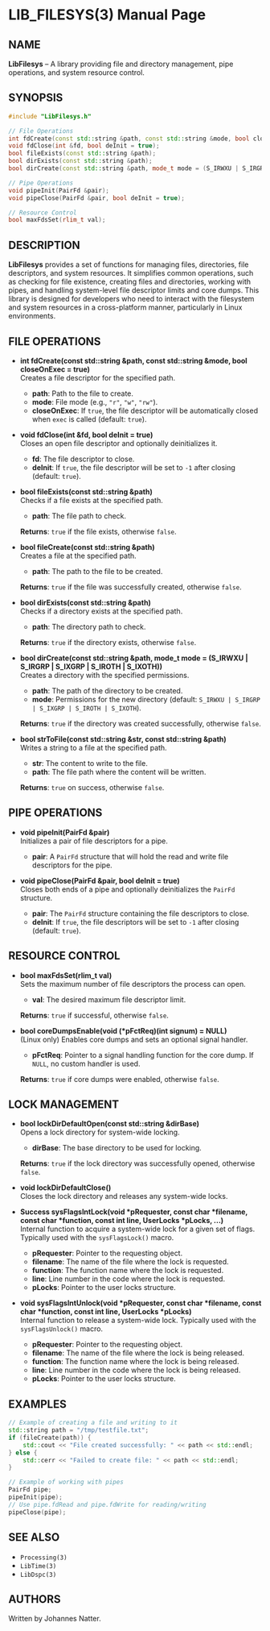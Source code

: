 
# LIB_FILESYS(3) Manual Page

## NAME
**LibFilesys** – A library providing file and directory management, pipe operations, and system resource control.

## SYNOPSIS
```cpp
#include "LibFilesys.h"

// File Operations
int fdCreate(const std::string &path, const std::string &mode, bool closeOnExec = true);
void fdClose(int &fd, bool deInit = true);
bool fileExists(const std::string &path);
bool dirExists(const std::string &path);
bool dirCreate(const std::string &path, mode_t mode = (S_IRWXU | S_IRGRP | S_IXGRP | S_IROTH | S_IXOTH));

// Pipe Operations
void pipeInit(PairFd &pair);
void pipeClose(PairFd &pair, bool deInit = true);

// Resource Control
bool maxFdsSet(rlim_t val);
```

## DESCRIPTION
**LibFilesys** provides a set of functions for managing files, directories, file descriptors, and system resources. It simplifies common operations, such as checking for file existence, creating files and directories, working with pipes, and handling system-level file descriptor limits and core dumps. This library is designed for developers who need to interact with the filesystem and system resources in a cross-platform manner, particularly in Linux environments.

## FILE OPERATIONS

- **int fdCreate(const std::string &path, const std::string &mode, bool closeOnExec = true)**  
  Creates a file descriptor for the specified path.
  - **path**: Path to the file to create.
  - **mode**: File mode (e.g., `"r"`, `"w"`, `"rw"`).
  - **closeOnExec**: If `true`, the file descriptor will be automatically closed when `exec` is called (default: `true`).

- **void fdClose(int &fd, bool deInit = true)**  
  Closes an open file descriptor and optionally deinitializes it.
  - **fd**: The file descriptor to close.
  - **deInit**: If `true`, the file descriptor will be set to `-1` after closing (default: `true`).

- **bool fileExists(const std::string &path)**  
  Checks if a file exists at the specified path.
  - **path**: The file path to check.

  **Returns**: `true` if the file exists, otherwise `false`.

- **bool fileCreate(const std::string &path)**  
  Creates a file at the specified path.
  - **path**: The path to the file to be created.

  **Returns**: `true` if the file was successfully created, otherwise `false`.

- **bool dirExists(const std::string &path)**  
  Checks if a directory exists at the specified path.
  - **path**: The directory path to check.

  **Returns**: `true` if the directory exists, otherwise `false`.

- **bool dirCreate(const std::string &path, mode_t mode = (S_IRWXU | S_IRGRP | S_IXGRP | S_IROTH | S_IXOTH))**  
  Creates a directory with the specified permissions.
  - **path**: The path of the directory to be created.
  - **mode**: Permissions for the new directory (default: `S_IRWXU | S_IRGRP | S_IXGRP | S_IROTH | S_IXOTH`).

  **Returns**: `true` if the directory was created successfully, otherwise `false`.

- **bool strToFile(const std::string &str, const std::string &path)**  
  Writes a string to a file at the specified path.
  - **str**: The content to write to the file.
  - **path**: The file path where the content will be written.

  **Returns**: `true` on success, otherwise `false`.

## PIPE OPERATIONS

- **void pipeInit(PairFd &pair)**  
  Initializes a pair of file descriptors for a pipe.
  - **pair**: A `PairFd` structure that will hold the read and write file descriptors for the pipe.

- **void pipeClose(PairFd &pair, bool deInit = true)**  
  Closes both ends of a pipe and optionally deinitializes the `PairFd` structure.
  - **pair**: The `PairFd` structure containing the file descriptors to close.
  - **deInit**: If `true`, the file descriptors will be set to `-1` after closing (default: `true`).

## RESOURCE CONTROL

- **bool maxFdsSet(rlim_t val)**  
  Sets the maximum number of file descriptors the process can open.
  - **val**: The desired maximum file descriptor limit.

  **Returns**: `true` if successful, otherwise `false`.

- **bool coreDumpsEnable(void (\*pFctReq)(int signum) = NULL)**  
  (Linux only) Enables core dumps and sets an optional signal handler.
  - **pFctReq**: Pointer to a signal handling function for the core dump. If `NULL`, no custom handler is used.

  **Returns**: `true` if core dumps were enabled, otherwise `false`.

## LOCK MANAGEMENT

- **bool lockDirDefaultOpen(const std::string &dirBase)**  
  Opens a lock directory for system-wide locking.
  - **dirBase**: The base directory to be used for locking.

  **Returns**: `true` if the lock directory was successfully opened, otherwise `false`.

- **void lockDirDefaultClose()**  
  Closes the lock directory and releases any system-wide locks.

- **Success sysFlagsIntLock(void \*pRequester, const char \*filename, const char \*function, const int line, UserLocks \*pLocks, ...)**  
  Internal function to acquire a system-wide lock for a given set of flags. Typically used with the `sysFlagsLock()` macro.
  - **pRequester**: Pointer to the requesting object.
  - **filename**: The name of the file where the lock is requested.
  - **function**: The function name where the lock is requested.
  - **line**: Line number in the code where the lock is requested.
  - **pLocks**: Pointer to the user locks structure.

- **void sysFlagsIntUnlock(void \*pRequester, const char \*filename, const char \*function, const int line, UserLocks \*pLocks)**  
  Internal function to release a system-wide lock. Typically used with the `sysFlagsUnlock()` macro.
  - **pRequester**: Pointer to the requesting object.
  - **filename**: The name of the file where the lock is being released.
  - **function**: The function name where the lock is being released.
  - **line**: Line number in the code where the lock is being released.
  - **pLocks**: Pointer to the user locks structure.

## EXAMPLES
```cpp
// Example of creating a file and writing to it
std::string path = "/tmp/testfile.txt";
if (fileCreate(path)) {
    std::cout << "File created successfully: " << path << std::endl;
} else {
    std::cerr << "Failed to create file: " << path << std::endl;
}

// Example of working with pipes
PairFd pipe;
pipeInit(pipe);
// Use pipe.fdRead and pipe.fdWrite for reading/writing
pipeClose(pipe);
```

## SEE ALSO
- `Processing(3)`
- `LibTime(3)`
- `LibDspc(3)`

## AUTHORS
Written by Johannes Natter.

